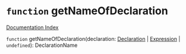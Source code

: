 # `function` getNameOfDeclaration

[Documentation Index](../README.md)

`function` getNameOfDeclaration(declaration: [Declaration](../private.interface.Declaration/README.md) | [Expression](../private.interface.Expression/README.md) | `undefined`): DeclarationName